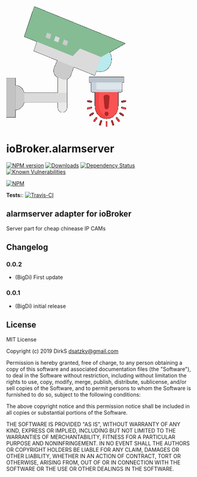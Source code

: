 ![Logo](admin/alarmserver.png)
# ioBroker.alarmserver

[![NPM version](http://img.shields.io/npm/v/iobroker.alarmserver.svg)](https://www.npmjs.com/package/iobroker.alarmserver)
[![Downloads](https://img.shields.io/npm/dm/iobroker.alarmserver.svg)](https://www.npmjs.com/package/iobroker.alarmserver)
[![Dependency Status](https://img.shields.io/david/BigDi/iobroker.alarmserver.svg)](https://david-dm.org/BigDi/iobroker.alarmserver)
[![Known Vulnerabilities](https://snyk.io/test/github/BigDi/ioBroker.alarmserver/badge.svg)](https://snyk.io/test/github/BigDi/ioBroker.alarmserver)

[![NPM](https://nodei.co/npm/iobroker.alarmserver.png?downloads=true)](https://nodei.co/npm/iobroker.alarmserver/)

**Tests:**: [![Travis-CI](http://img.shields.io/travis/BigDi/ioBroker.alarmserver/master.svg)](https://travis-ci.org/BigDi/ioBroker.alarmserver)

## alarmserver adapter for ioBroker

Server part for cheap chinease IP CAMs



## Changelog

### 0.0.2
* (BigDi) First update
### 0.0.1
* (BigDi) initial release


## License
MIT License

Copyright (c) 2019 DirkS <dsatzky@gmail.com>

Permission is hereby granted, free of charge, to any person obtaining a copy
of this software and associated documentation files (the "Software"), to deal
in the Software without restriction, including without limitation the rights
to use, copy, modify, merge, publish, distribute, sublicense, and/or sell
copies of the Software, and to permit persons to whom the Software is
furnished to do so, subject to the following conditions:

The above copyright notice and this permission notice shall be included in all
copies or substantial portions of the Software.

THE SOFTWARE IS PROVIDED "AS IS", WITHOUT WARRANTY OF ANY KIND, EXPRESS OR
IMPLIED, INCLUDING BUT NOT LIMITED TO THE WARRANTIES OF MERCHANTABILITY,
FITNESS FOR A PARTICULAR PURPOSE AND NONINFRINGEMENT. IN NO EVENT SHALL THE
AUTHORS OR COPYRIGHT HOLDERS BE LIABLE FOR ANY CLAIM, DAMAGES OR OTHER
LIABILITY, WHETHER IN AN ACTION OF CONTRACT, TORT OR OTHERWISE, ARISING FROM,
OUT OF OR IN CONNECTION WITH THE SOFTWARE OR THE USE OR OTHER DEALINGS IN THE
SOFTWARE.